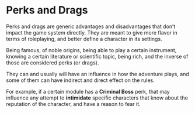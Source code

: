 # Perks and Drags

Perks and drags are generic advantages and disadvantages that don’t 
impact the game system directly. They are meant to give more flavor in 
terms of roleplaying, and better define a character in its settings.

Being famous, of noble origins, being able to play a certain instrument, 
knowing a certain literature or scientific topic, being rich, and the 
inverse of those are considered perks (or drags). 
 
They can and usually will have an influence in how the adventure plays, 
and some of them can have indirect and direct effect on the rules.

For example, if a certain module has a **Criminal Boss** perk, that may
influence any attempt to **intimidate** specific characters that know 
about the reputation of the character, and have a reason to fear it.

